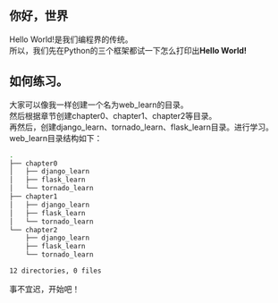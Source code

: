 ## 你好，世界  
Hello World!是我们编程界的传统。  
所以，我们先在Python的三个框架都试一下怎么打印出**Hello World!**  
## 如何练习。  
大家可以像我一样创建一个名为web_learn的目录。  
然后根据章节创建chapter0、chapter1、chapter2等目录。  
再然后，创建django_learn、tornado_learn、flask_learn目录。进行学习。  
web_learn目录结构如下：
```bash
.
├── chapter0
│   ├── django_learn
│   ├── flask_learn
│   └── tornado_learn
├── chapter1
│   ├── django_learn
│   ├── flask_learn
│   └── tornado_learn
└── chapter2
    ├── django_learn
    ├── flask_learn
    └── tornado_learn

12 directories, 0 files
```
事不宜迟，开始吧！  
